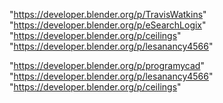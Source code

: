 "https://developer.blender.org/p/TravisWatkins"
"https://developer.blender.org/p/eSearchLogix"
"https://developer.blender.org/p/ceilings"
"https://developer.blender.org/p/lesanancy4566"
 
"https://developer.blender.org/p/programycad"
"https://developer.blender.org/p/lesanancy4566"
"https://developer.blender.org/p/ceilings"
 
